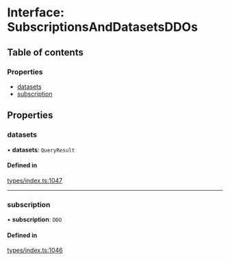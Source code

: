 # Interface: SubscriptionsAndDatasetsDDOs

## Table of contents

### Properties

- [datasets](SubscriptionsAndDatasetsDDOs.md#datasets)
- [subscription](SubscriptionsAndDatasetsDDOs.md#subscription)

## Properties

### datasets

• **datasets**: `QueryResult`

#### Defined in

[types/index.ts:1047](https://github.com/nevermined-io/react-components/blob/663e47a/catalog/src/types/index.ts#L1047)

___

### subscription

• **subscription**: `DDO`

#### Defined in

[types/index.ts:1046](https://github.com/nevermined-io/react-components/blob/663e47a/catalog/src/types/index.ts#L1046)
